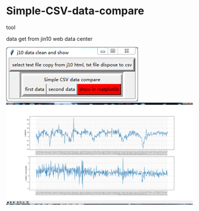 # Simple-CSV-data-compare
tool

data get from jin10 web data center

![image](https://github.com/Gameplayer0928/Simple-CSV-data-compare/blob/master/gui.png)
![image](https://github.com/Gameplayer0928/Simple-CSV-data-compare/blob/master/datacom.png)
